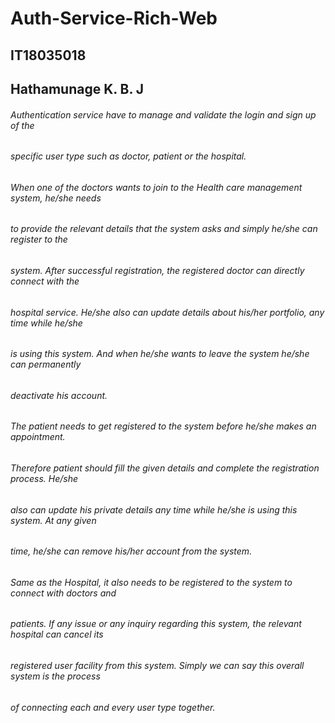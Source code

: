 # Auth-Service-Rich-Web

## IT18035018
## Hathamunage K. B. J


###### Authentication service have to manage and validate the login and sign up of the
###### specific user type such as doctor, patient or the hospital.
###### When one of the doctors wants to join to the Health care management system, he/she needs
###### to provide the relevant details that the system asks and simply he/she can register to the
###### system. After successful registration, the registered doctor can directly connect with the
###### hospital service. He/she also can update details about his/her portfolio, any time while he/she
###### is using this system. And when he/she wants to leave the system he/she can permanently
###### deactivate his account.
###### The patient needs to get registered to the system before he/she makes an appointment.
###### Therefore patient should fill the given details and complete the registration process. He/she
###### also can update his private details any time while he/she is using this system. At any given
###### time, he/she can remove his/her account from the system.
###### Same as the Hospital, it also needs to be registered to the system to connect with doctors and
###### patients. If any issue or any inquiry regarding this system, the relevant hospital can cancel its
###### registered user facility from this system. Simply we can say this overall system is the process
###### of connecting each and every user type together.
